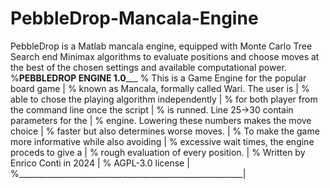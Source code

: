 # PebbleDrop-Mancala-Engine
PebbleDrop is a Matlab mancala engine, equipped with Monte Carlo Tree Search end Minimax algorithms to evaluate positions and choose moves at the best of the chosen settings and available computational power.
%________________PEBBLEDROP ENGINE 1.0___________________
% This is a Game Engine for the popular board game       |
% known as Mancala, formally called Wari. The user is    |
% able to chose the playing algorithm independently      |
% for both player from the command line once the script  |
% is runned. Line 25->30 contain parameters for the      |
% engine. Lowering these numbers makes the move choice   |
% faster but also determines worse moves.                |
% To make the game more informative while also avoiding  |
% excessive wait times, the engine proceds to give a     |
% rough evaluation of every position.                    |
% Written by Enrico Conti in 2024                        |
% AGPL-3.0 license                                       |
%________________________________________________________|
